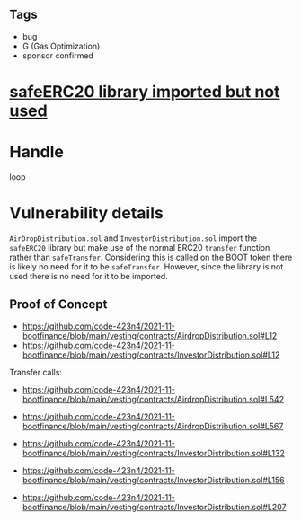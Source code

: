 ## Tags

- bug
- G (Gas Optimization)
- sponsor confirmed

# [safeERC20 library imported but not used](https://github.com/code-423n4/2021-11-bootfinance-findings/issues/154) 

# Handle

loop


# Vulnerability details

`AirDropDistribution.sol` and `InvestorDistribution.sol` import the `safeERC20` library but make use of the normal ERC20 `transfer` function rather than `safeTransfer`. Considering this is called on the BOOT token there is likely no need for it to be `safeTransfer`. However, since the library is not used there is no need for it to be imported. 

## Proof of Concept
- https://github.com/code-423n4/2021-11-bootfinance/blob/main/vesting/contracts/AirdropDistribution.sol#L12
- https://github.com/code-423n4/2021-11-bootfinance/blob/main/vesting/contracts/InvestorDistribution.sol#L12

Transfer calls:
- https://github.com/code-423n4/2021-11-bootfinance/blob/main/vesting/contracts/AirdropDistribution.sol#L542
- https://github.com/code-423n4/2021-11-bootfinance/blob/main/vesting/contracts/AirdropDistribution.sol#L567

- https://github.com/code-423n4/2021-11-bootfinance/blob/main/vesting/contracts/InvestorDistribution.sol#L132
- https://github.com/code-423n4/2021-11-bootfinance/blob/main/vesting/contracts/InvestorDistribution.sol#L156
- https://github.com/code-423n4/2021-11-bootfinance/blob/main/vesting/contracts/InvestorDistribution.sol#L207


